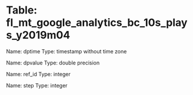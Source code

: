 Table: fl_mt_google_analytics_bc_10s_plays_y2019m04
===================================================

Name: dptime
Type: timestamp without time zone

Name: dpvalue
Type: double precision

Name: ref_id
Type: integer

Name: step
Type: integer

